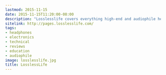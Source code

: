 ```yaml
---
lastmod: 2015-11-15
date: 2015-11-15T11:20:00-08:00
description: "Losslesslife covers everything high-end and audiophile headphones. Headphones and headphone amplifiers, accessories, how-to guides, and reviews."
sitelink: http://pages.losslesslife.com/
tags:
- headphones
- electronics
- technical
- reviews
- education
- audiophile
image: losslesslife.jpg
title: LosslessLife
---
```

